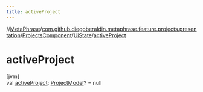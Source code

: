 ```yaml
---
title: activeProject
---
```

//[MetaPhrase](../../../../index.html)/[com.github.diegoberaldin.metaphrase.feature.projects.presentation](../../index.html)/[ProjectsComponent](../index.html)/[UiState](index.html)/[activeProject](active-project.html)



# activeProject



[jvm]\
val [activeProject](active-project.html): [ProjectModel](../../../com.github.diegoberaldin.metaphrase.domain.project.data/-project-model/index.html)? = null




